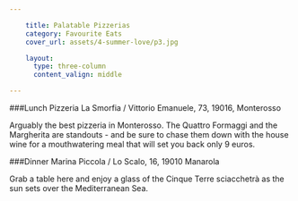 ```yaml
---

    title: Palatable Pizzerias  
    category: Favourite Eats
    cover_url: assets/4-summer-love/p3.jpg

    layout:
      type: three-column
      content_valign: middle

---
```



###Lunch 
Pizzeria La Smorfia / Vittorio Emanuele, 73, 19016, Monterosso     

Arguably the best pizzeria in Monterosso. The Quattro Formaggi and the Margherita are standouts - and be sure to chase them down with the house wine for a mouthwatering meal that will set you back only 9 euros.

###Dinner
Marina Piccola / Lo Scalo, 16, 19010 Manarola     

Grab a table here and enjoy a glass of the Cinque Terre sciacchetrà as the sun sets over the Mediterranean Sea.

